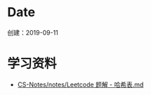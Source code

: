 # Date
创建：2019-09-11

# 学习资料
- [CS-Notes/notes/Leetcode 题解 - 哈希表.md](https://github.com/CyC2018/CS-Notes/blob/master/notes/Leetcode%20%E9%A2%98%E8%A7%A3%20-%20%E5%93%88%E5%B8%8C%E8%A1%A8.md)
